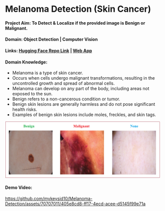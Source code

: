 # Melanoma Detection (Skin Cancer)

#### Project Aim: To Detect & Localize if the provided image is Benign or Malignant.

#### Domain: Object Detection | Computer Vision 

#### Links: [Hugging Face Repo Link](https://huggingface.co/spaces/mykeysid10/melanoma-detection/tree/main)   |   [Web App](https://huggingface.co/spaces/mykeysid10/melanoma-detection)

#### Domain Knowledge:

- Melanoma is a type of skin cancer.
- Occurs when cells undergo malignant transformations, resulting in the uncontrolled growth and spread of abnormal cells.
- Melanoma can develop on any part of the body, including areas not exposed to the sun.
- Benign refers to a non-cancerous condition or tumor.
- Benign skin lesions are generally harmless and do not pose significant health risks.
- Examples of benign skin lesions include moles, freckles, and skin tags.

![Domain Knowledge](https://github.com/mykeysid10/Melanoma-Detection/blob/main/sample%20images/domain_knowledge.png)

#### Demo Video:

https://github.com/mykeysid10/Melanoma-Detection/assets/70707011/405e8cd8-ff17-4ecd-acee-d5145f99e71a
